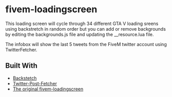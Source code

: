 # fivem-loadingscreen
This loading screen will cycle through 34 different GTA V loading sreens using backstretch in random order but you can add or remove backgrounds by editing the backgrounds.js file and updating the __resource.lua file. 

The infobox will show the last 5 tweets from the FiveM twitter account using TwitterFetcher.

## Built With
* [Backstetch](https://github.com/jquery-backstretch/jquery-backstretch)
* [Twitter-Post-Fetcher](https://github.com/jasonmayes/Twitter-Post-Fetcher)
* [The original fivem-loadingscreen](https://github.com/OfficialSkypo/fivem-loadingscreen)